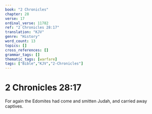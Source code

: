 ```yaml
---
book: "2 Chronicles"
chapter: 28
verse: 17
ordinal_verse: 11782
ref: "2 Chronicles 28:17"
translation: "KJV"
genre: "History"
word_count: 13
topics: []
cross_references: []
grammar_tags: []
thematic_tags: [warfare]
tags: ["Bible","KJV","2-Chronicles"]
---
```


# 2 Chronicles 28:17

For again the Edomites had come and smitten Judah, and carried away captives.
